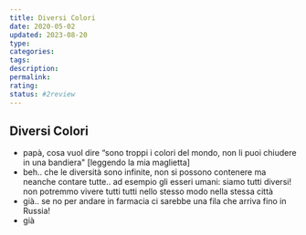 ```yaml
---
title: Diversi Colori
date: 2020-05-02
updated: 2023-08-20
type: 
categories: 
tags: 
description: 
permalink: 
rating: 
status: #2review
---
```

## Diversi Colori

- papà, cosa vuol dire “sono troppi i colori del mondo, non li puoi chiudere in una bandiera" [leggendo la mia maglietta]
- beh.. che le diversità sono infinite, non si possono contenere ma neanche contare tutte.. ad esempio gli esseri umani: siamo tutti diversi! non potremmo vivere tutti tutti nello stesso modo nella stessa città
- già.. se no per andare in farmacia ci sarebbe una fila che arriva fino in Russia!
- già